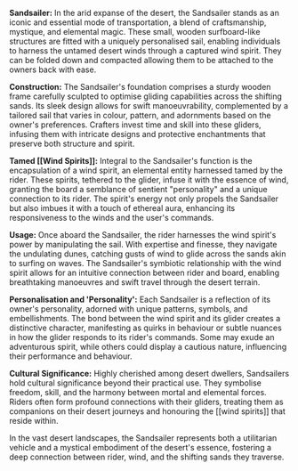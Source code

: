 **Sandsailer:**
In the arid expanse of the desert, the Sandsailer stands as an iconic and essential mode of transportation, a blend of craftsmanship, mystique, and elemental magic. These small, wooden surfboard-like structures are fitted with a uniquely personalised sail, enabling individuals to harness the untamed desert winds through a captured wind spirit. They can be folded down and compacted allowing them to be attached to the owners back with ease.

**Construction:**
The Sandsailer's foundation comprises a sturdy wooden frame carefully sculpted to optimise gliding capabilities across the shifting sands. Its sleek design allows for swift manoeuvrability, complemented by a tailored sail that varies in colour, pattern, and adornments based on the owner's preferences. Crafters invest time and skill into these gliders, infusing them with intricate designs and protective enchantments that preserve both structure and spirit.

**Tamed [[Wind Spirits]]:**
Integral to the Sandsailer's function is the encapsulation of a wind spirit, an elemental entity harnessed tamed by the rider. These spirits, tethered to the glider, infuse it with the essence of wind, granting the board a semblance of sentient "personality" and a unique connection to its rider. The spirit's energy not only propels the Sandsailer but also imbues it with a touch of ethereal aura, enhancing its responsiveness to the winds and the user's commands.

**Usage:**
Once aboard the Sandsailer, the rider harnesses the wind spirit's power by manipulating the sail. With expertise and finesse, they navigate the undulating dunes, catching gusts of wind to glide across the sands akin to surfing on waves. The Sandsailer's symbiotic relationship with the wind spirit allows for an intuitive connection between rider and board, enabling breathtaking manoeuvres and swift travel through the desert terrain.

**Personalisation and 'Personality':**
Each Sandsailer is a reflection of its owner's personality, adorned with unique patterns, symbols, and embellishments. The bond between the wind spirit and its glider creates a distinctive character, manifesting as quirks in behaviour or subtle nuances in how the glider responds to its rider's commands. Some may exude an adventurous spirit, while others could display a cautious nature, influencing their performance and behaviour.

**Cultural Significance:**
Highly cherished among desert dwellers, Sandsailers hold cultural significance beyond their practical use. They symbolise freedom, skill, and the harmony between mortal and elemental forces. Riders often form profound connections with their gliders, treating them as companions on their desert journeys and honouring the [[wind spirits]] that reside within.

In the vast desert landscapes, the Sandsailer represents both a utilitarian vehicle and a mystical embodiment of the desert's essence, fostering a deep connection between rider, wind, and the shifting sands they traverse.